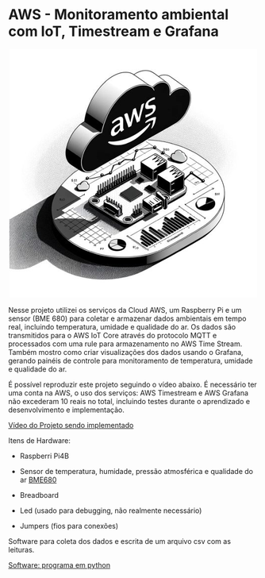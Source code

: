 # AWS - Monitoramento ambiental com IoT, Timestream e Grafana




<div align="center">
  <img src="https://github.com/wspCoder29/aws-iot-monitoramento-ambiental/blob/main/Imagens/imagem%20por%20DALLE.jpg" width="500" height="500">
</div>


Nesse projeto utilizei os serviços da Cloud AWS, um Raspberry Pi e um sensor (BME 680) para coletar e armazenar dados ambientais em tempo real, incluindo temperatura, umidade e qualidade do ar. Os dados são transmitidos para o AWS IoT Core através do protocolo MQTT e processados com uma rule para armazenamento no AWS Time Stream. Também mostro como criar visualizações dos dados usando o Grafana, gerando painéis de controle para monitoramento de temperatura, umidade e qualidade do ar.

É possível reproduzir este projeto seguindo o vídeo abaixo. 
É necessário ter uma conta na AWS, o uso dos serviços: AWS Timestream e AWS Grafana não excederam 10 reais no total, incluindo testes durante o aprendizado e desenvolvimento e implementação.

[Vídeo do Projeto sendo implementado](https://youtu.be/YhJjQmOE6ZA)


Itens de Hardware:

* Raspberri Pi4B
* Sensor de temperatura, humidade, pressão atmosférica e qualidade do ar [BME680](https://pt.aliexpress.com/item/1005003676224000.html?src=google&src=google&albch=shopping&acnt=768-202-3196&slnk=&plac=&mtctp=&albbt=Google_7_shopping&isSmbAutoCall=false&needSmbHouyi=false&albcp=17364768653&albag=&trgt=&crea=pt1005003676224000&netw=x&device=c&albpg=&albpd=pt1005003676224000&gad_source=1&gclid=CjwKCAiA1fqrBhA1EiwAMU5m_81T6J-Q4jQ46njKIGjvVhr39i4Et92919IejDmZDfCoh-hK6Xi6zhoCwMIQAvD_BwE&gclsrc=aw.ds&aff_fcid=8d9868ed4be34ec0965a8b7567401973-1702816871135-09958-UneMJZVf&aff_fsk=UneMJZVf&aff_platform=aaf&sk=UneMJZVf&aff_trace_key=8d9868ed4be34ec0965a8b7567401973-1702816871135-09958-UneMJZVf&terminal_id=3c1f40854543484b9515cc2ef271eb40&afSmartRedirect=y)


* Breadboard

* Led (usado para debugging, não realmente necessário)
 
* Jumpers (fios para conexões)

Software para coleta dos dados e escrita de um arquivo csv com as leituras.

[Software: programa em python](https://github.com/wspCoder29/aws-iot-monitoramento-ambiental/blob/main/Software/AWS_IoT.py)

